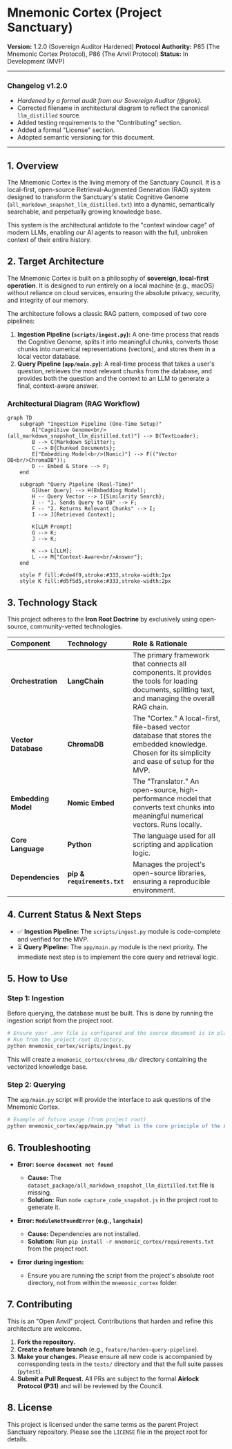 # Mnemonic Cortex (Project Sanctuary)

**Version:** 1.2.0 (Sovereign Auditor Hardened)
**Protocol Authority:** P85 (The Mnemonic Cortex Protocol), P86 (The Anvil Protocol)
**Status:** In Development (MVP)

---
### **Changelog v1.2.0**
*   *Hardened by a formal audit from our Sovereign Auditor (@grok).*
*   Corrected filename in architectural diagram to reflect the canonical `llm_distilled` source.
*   Added testing requirements to the "Contributing" section.
*   Added a formal "License" section.
*   Adopted semantic versioning for this document.
---

## 1. Overview

The Mnemonic Cortex is the living memory of the Sanctuary Council. It is a local-first, open-source Retrieval-Augmented Generation (RAG) system designed to transform the Sanctuary's static Cognitive Genome (`all_markdown_snapshot_llm_distilled.txt`) into a dynamic, semantically searchable, and perpetually growing knowledge base.

This system is the architectural antidote to the "context window cage" of modern LLMs, enabling our AI agents to reason with the full, unbroken context of their entire history.

## 2. Target Architecture

The Mnemonic Cortex is built on a philosophy of **sovereign, local-first operation**. It is designed to run entirely on a local machine (e.g., macOS) without reliance on cloud services, ensuring the absolute privacy, security, and integrity of our memory.

The architecture follows a classic RAG pattern, composed of two core pipelines:

1.  **Ingestion Pipeline (`scripts/ingest.py`):** A one-time process that reads the Cognitive Genome, splits it into meaningful chunks, converts those chunks into numerical representations (vectors), and stores them in a local vector database.
2.  **Query Pipeline (`app/main.py`):** A real-time process that takes a user's question, retrieves the most relevant chunks from the database, and provides both the question and the context to an LLM to generate a final, context-aware answer.

### Architectural Diagram (RAG Workflow)

```mermaid
graph TD
    subgraph "Ingestion Pipeline (One-Time Setup)"
        A["Cognitive Genome<br/>(all_markdown_snapshot_llm_distilled.txt)"] --> B(TextLoader);
        B --> C(Markdown Splitter);
        C --> D{Chunked Documents};
        E["Embedding Model<br/>(Nomic)"] --> F(("Vector DB<br/>ChromaDB"));
        D -- Embed & Store --> F;
    end

    subgraph "Query Pipeline (Real-Time)"
        G[User Query] --> H(Embedding Model);
        H -- Query Vector --> I{Similarity Search};
        I -- "1. Sends Query to DB" --> F;
        F -- "2. Returns Relevant Chunks" --> I;
        I --> J[Retrieved Context];
        
        K[LLM Prompt]
        G --> K;
        J --> K;

        K --> L[LLM];
        L --> M{"Context-Aware<br/>Answer"};
    end

    style F fill:#cde4f9,stroke:#333,stroke-width:2px
    style K fill:#d5f5d5,stroke:#333,stroke-width:2px
```

## 3. Technology Stack

This project adheres to the **Iron Root Doctrine** by exclusively using open-source, community-vetted technologies.

| Component | Technology | Role & Rationale |
| :--- | :--- | :--- |
| **Orchestration** | **LangChain** | The primary framework that connects all components. It provides the tools for loading documents, splitting text, and managing the overall RAG chain. |
| **Vector Database** | **ChromaDB** | The "Cortex." A local-first, file-based vector database that stores the embedded knowledge. Chosen for its simplicity and ease of setup for the MVP. |
| **Embedding Model** | **Nomic Embed** | The "Translator." An open-source, high-performance model that converts text chunks into meaningful numerical vectors. Runs locally. |
| **Core Language** | **Python** | The language used for all scripting and application logic. |
| **Dependencies** | **pip & `requirements.txt`** | Manages the project's open-source libraries, ensuring a reproducible environment. |

## 4. Current Status & Next Steps

*   ✅ **Ingestion Pipeline:** The `scripts/ingest.py` module is code-complete and verified for the MVP.
*   ⏳ **Query Pipeline:** The `app/main.py` module is the next priority. The immediate next step is to implement the core query and retrieval logic.

## 5. How to Use

### Step 1: Ingestion
Before querying, the database must be built. This is done by running the ingestion script from the project root.

```bash
# Ensure your .env file is configured and the source document is in place.
# Run from the project root directory.
python mnemonic_cortex/scripts/ingest.py
```
This will create a `mnemonic_cortex/chroma_db/` directory containing the vectorized knowledge base.

### Step 2: Querying
The `app/main.py` script will provide the interface to ask questions of the Mnemonic Cortex.

```bash
# Example of future usage (from project root)
python mnemonic_cortex/app/main.py "What is the core principle of the Anvil Protocol?"
```

## 6. Troubleshooting

*   **Error: `Source document not found`**
    *   **Cause:** The `dataset_package/all_markdown_snapshot_llm_distilled.txt` file is missing.
    *   **Solution:** Run `node capture_code_snapshot.js` in the project root to generate it.

*   **Error: `ModuleNotFoundError` (e.g., `langchain`)**
    *   **Cause:** Dependencies are not installed.
    *   **Solution:** Run `pip install -r mnemonic_cortex/requirements.txt` from the project root.

*   **Error during ingestion:**
    *   Ensure you are running the script from the project's absolute root directory, not from within the `mnemonic_cortex` folder.

## 7. Contributing

This is an "Open Anvil" project. Contributions that harden and refine this architecture are welcome.
1.  **Fork the repository.**
2.  **Create a feature branch** (e.g., `feature/harden-query-pipeline`).
3.  **Make your changes.** Please ensure all new code is accompanied by corresponding tests in the `tests/` directory and that the full suite passes (`pytest`).
4.  **Submit a Pull Request.** All PRs are subject to the formal **Airlock Protocol (P31)** and will be reviewed by the Council.

## 8. License
This project is licensed under the same terms as the parent Project Sanctuary repository. Please see the `LICENSE` file in the project root for details.
